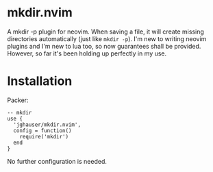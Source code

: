 # mkdir.nvim

A mkdir -p plugin for neovim. When saving a file, it will create missing directories automatically (just like `mkdir -p`). I'm new to writing neovim plugins and I'm new to lua too, so now guarantees shall be provided. However, so far it's been holding up perfectly in my use.

# Installation

Packer:

```
-- mkdir
use {
  'jghauser/mkdir.nvim',
  config = function()
    require('mkdir')
  end
}
```

No further configuration is needed.
